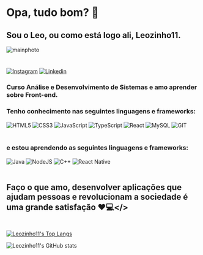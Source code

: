 # Opa, tudo bom? 🤙
## Sou o Leo, ou como está logo ali, Leozinho11.
<img align="center" alt="mainphoto" src="https://lh3.googleusercontent.com/RC4H2B2hNBMppN2X3XtSA3GGsAFrmebsVx6c5BH9x5wXT8eZET5eSOqlMC3aRC6_-0-HdnYx_K2xRDwhEFejPIZqI_YeIWTbyHuAKxf0hxQq7EaCY-jzHyQNcZl0ZuVCMA5Fm0Jtr4_jsWIYHOmxFDrsbyy1hc7haxlzt12QH8IIwuYqzJJ95ndd1Y2E5Z_tuJlwidKu_TlF6esQjAQDfTAvReh_IXX_Lyh2FHpIwowCA4EiFvNB3ErUQsW29w_6k4eBYpaAvRpyRr-UzBvJRpn6w2Wau35ApSui0RN-50CUWM73Btz4j9_4a7z_WsoGoE-7SiiJF9ea1gtGjIhXbZF7WqTcfIojF4OfpJGD38eAFX2ZqlK1Bsepq2lVEXJcYApz9tCh-CaWic-ADJV5GuLclFoLaK3BumyQzxDO3y2qY3vyz9O_EnV3qlixm3lI6AlgzB0N6hc4iBkYKCiXgC1d-3cit61NKgquxc45rPUb4qc71GBxqlzEUk5zaTu7sS36dFF0E5-HUttx6NuA6sVOKUWegDN4ByXhhHDma7F1mo0pKzu2EwKLdS2J1-fhjrxEpsebanr4Y6vWuJvV07R4zbZGjgIM7EY2bWORIosOCUuXb2liW-m9o5XuI1uJghBE_ZFxsUMqZRNJOxbXAgZXcY43cx_uU4FlmuuIyzOWEQ5i5Eon1LceQITYxYDMTEYfXkgsqEABYkSkgpqojuJMaUGUqHwsfX8HA1n-ofT67tPdflyPgLESEbbwSgSoch0CJkil0TvBwaGRRH_FWpCouEmRYoPiUBl4NCw-NTBmodYdVV76QPhfk6mZe-8dOKzE6lJaKwILpcJyKaj4HCef8YGoxLFVNJi3Fsd_DwjYrcgoE77eAYAS1Xsj8vlqnh8uWfQ4Sl2hLtpz7KiQFj6wHUuhFExYLB7cs7saWw49va_4jDxzBt-41bmV3jUeIeO9P0IdCSg8Q6ZiAA=w509-h556-no?authuser=0"/>
<br/>

#
[![Instagram](https://img.shields.io/badge/Instagram-E4405F?style=for-the-badge&logo=instagram&logoColor=white)](https://www.instagram.com/lbarreto.11/)
[![Linkedin](https://img.shields.io/badge/LinkedIn-0077B5?style=for-the-badge&logo=linkedin&logoColor=white
)](https://www.linkedin.com/in/leonardo-barreto-761861235/)


### Curso Análise e Desenvolvimento de Sistemas e amo aprender sobre Front-end.

### Tenho conhecimento nas seguintes linguagens e frameworks:
<div style="display: inline_block">
<img align="center" alt="HTML5" src="https://img.shields.io/badge/HTML5-E34F26?style=for-the-badge&logo=html5&logoColor=white"/>
<img align="center" alt="CSS3" src="https://img.shields.io/badge/CSS3-1572B6?style=for-the-badge&logo=css3&logoColor=white"/>
<img align="center" alt="JavaScript" src="https://img.shields.io/badge/JavaScript-F7DF1E?style=for-the-badge&logo=javascript&logoColor=black"/>
<img align="center" alt="TypeScript" src="https://img.shields.io/badge/TypeScript-007ACC?style=for-the-badge&logo=typescript&logoColor=white"/>
<img align="center" alt="React" src="https://img.shields.io/badge/React-20232A?style=for-the-badge&logo=react&logoColor=61DAFB"/>
<img align="center" alt="MySQL" src="https://img.shields.io/badge/MySQL-00000F?style=for-the-badge&logo=mysql&logoColor=white"/>
<img align="center" alt="GIT" src="https://img.shields.io/badge/GIT-E44C30?style=for-the-badge&logo=git&logoColor=white"/>
</div>

<br/>

### e estou aprendendo as seguintes linguagens e frameworks: 
<div style="display: inline_block">
<img align="center" alt="Java" src="https://img.shields.io/badge/Java-ED8B00?style=for-the-badge&logo=openjdk&logoColor=white"/>
<img align="center" alt="NodeJS" src="https://img.shields.io/badge/Node.js-43853D?style=for-the-badge&logo=node.js&logoColor=white"/>
<img align="center" alt="C++" src="https://img.shields.io/badge/C%2B%2B-00599C?style=for-the-badge&logo=c%2B%2B&logoColor=white"/>
<img align="center" alt="React Native" src="https://img.shields.io/badge/React_Native-20232A?style=for-the-badge&logo=react&logoColor=61DAFB"/>
</div>
<br/>

## Faço o que amo, desenvolver aplicações que ajudam pessoas e revolucionam a sociedade é uma grande satisfação ❤️💻</>

#
[![Leozinho11's Top Langs](https://github-readme-stats.vercel.app/api/top-langs/?username=Leozinho11&layout=compact)](https://github.com/Leozinho11/github-readme-stats)

![Leozinho11's GitHub stats](https://github-readme-stats.vercel.app/api?username=leozinho11&show_icons=true&theme=transparent)
